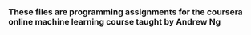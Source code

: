 ### These files are programming assignments for the coursera online machine learning course taught by Andrew Ng

